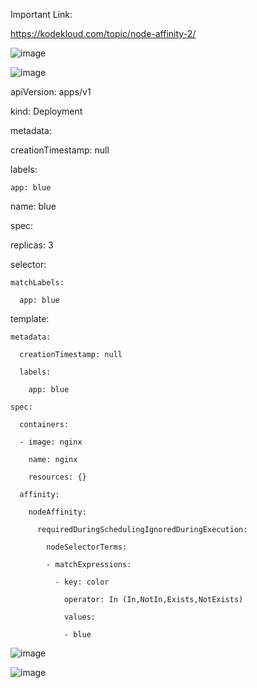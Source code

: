 Important Link:

https://kodekloud.com/topic/node-affinity-2/

![image](https://github.com/Khushang49/90DaysofKubernetes/assets/95266353/7f2ff1bf-ac1c-496d-a5d1-1cea4c1fc9bc)

![image](https://github.com/Khushang49/90DaysofKubernetes/assets/95266353/2dfb1226-2b23-43a8-85b6-48c4d86610be)


apiVersion: apps/v1

kind: Deployment

metadata:

  creationTimestamp: null
  
  labels:
  
    app: blue
    
  name: blue
  
spec:

  replicas: 3
  
  selector:
  
    matchLabels:
    
      app: blue
      
  template:
  
    metadata:
    
      creationTimestamp: null
      
      labels:
      
        app: blue
        
    spec:
    
      containers:
      
      - image: nginx
      
        name: nginx
        
        resources: {}
        
      affinity:
      
        nodeAffinity:
        
          requiredDuringSchedulingIgnoredDuringExecution:
          
            nodeSelectorTerms:
            
            - matchExpressions:
            
              - key: color
              
                operator: In (In,NotIn,Exists,NotExists)
                
                values:
                
                - blue  

![image](https://github.com/Khushang49/90DaysofKubernetes/assets/95266353/7ac6f639-1c7d-4582-8713-f8f093ebf9cf)

![image](https://github.com/Khushang49/90DaysofKubernetes/assets/95266353/8bfb5203-9785-4c00-9f28-9cdbb92a8999)

